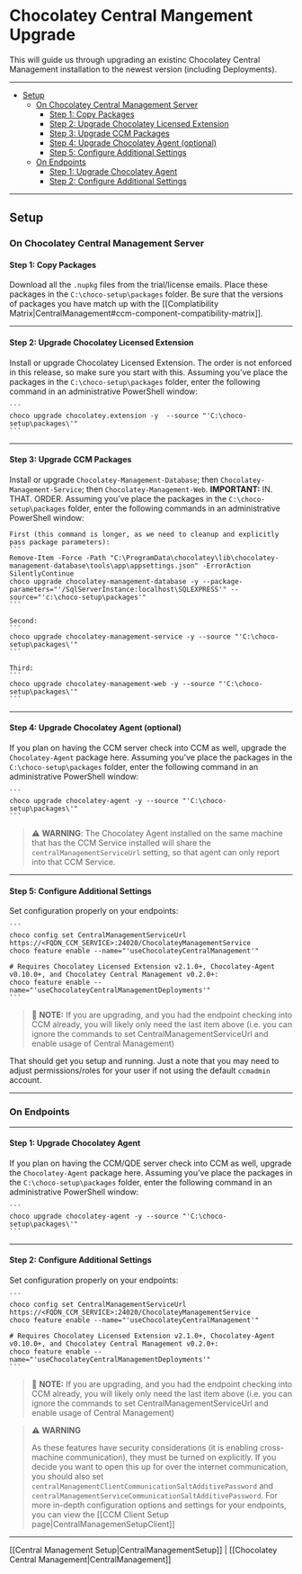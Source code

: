 # Chocolatey Central Mangement Upgrade
This will guide us through upgrading an existinc Chocolatey Central Management installation to the newest version (including Deployments).

___
<!-- TOC depthFrom:2 -->

- [Setup](#setup)
    - [On Chocolatey Central Management Server](#on-chocolatey-central-management-server)
        - [Step 1: Copy Packages](#step-1-copy-packages)
        - [Step 2: Upgrade Chocolatey Licensed Extension](#step-2-upgrade-chocolatey-licensed-extension)
        - [Step 3: Upgrade CCM Packages](#step-3-upgrade-ccm-packages)
        - [Step 4: Upgrade Chocolatey Agent (optional)](#step-4-upgrade-chocolatey-agent-optional)
        - [Step 5: Configure Additional Settings](#step-5-configure-additional-settings)
    - [On Endpoints](#on-endpoints)
        - [Step 1: Upgrade Chocolatey Agent](#step-1-upgrade-chocolatey-agent)
        - [Step 2: Configure Additional Settings](#step-2-configure-additional-settings)

<!-- /TOC -->

___
## Setup

### On Chocolatey Central Management Server

#### Step 1: Copy Packages
Download all the `.nupkg` files from the trial/license emails. Place these packages in the `C:\choco-setup\packages` folder. Be sure that the versions of packages you have match up with the [[Complatibility Matrix|CentralManagement#ccm-component-compatibility-matrix]].

___
#### Step 2: Upgrade Chocolatey Licensed Extension
Install or upgrade Chocolatey Licensed Extension. The order is not enforced in this release, so make sure you start with this.
Assuming you’ve place the packages in the `C:\choco-setup\packages` folder, enter the following command in an administrative PowerShell window:

    ```
    choco upgrade chocolatey.extension -y  --source "'C:\choco-setup\packages\'"
    ```

___
#### Step 3: Upgrade CCM Packages
Install or upgrade `Chocolatey-Management-Database`; then `Chocolatey-Management-Service`; then `Chocolatey-Management-Web`. **IMPORTANT:** IN. THAT. ORDER. Assuming you’ve place the packages in the `C:\choco-setup\packages` folder, enter the following commands in an administrative PowerShell window:

    First (this command is longer, as we need to cleanup and explicitly pass package parameters):
    ```
    Remove-Item -Force -Path "C:\ProgramData\chocolatey\lib\chocolatey-management-database\tools\app\appsettings.json" -ErrorAction SilentlyContinue
    choco upgrade chocolatey-management-database -y --package-parameters="'/SqlServerInstance:localhost\SQLEXPRESS'" --source="'c:\choco-setup\packages'"
    ```

    Second:
    ```
    choco upgrade chocolatey-management-service -y --source "'C:\choco-setup\packages\'"
    ```

    Third:
    ```
    choco upgrade chocolatey-management-web -y --source "'C:\choco-setup\packages\'"
    ```

___
#### Step 4: Upgrade Chocolatey Agent (optional)

If you plan on having the CCM server check into CCM as well, upgrade the `Chocolatey-Agent` package here. Assuming you’ve place the packages in the `C:\choco-setup\packages` folder, enter the following command in an administrative PowerShell window:

    ```
    choco upgrade chocolatey-agent -y --source "'C:\choco-setup\packages\'"
    ```

> :warning: **WARNING**: The Chocolatey Agent installed on the same machine that has the CCM Service installed will share the `centralManagementServiceUrl` setting, so that agent can only report into that CCM Service.

___
#### Step 5: Configure Additional Settings

Set configuration properly on your endpoints:

    ```
    choco config set CentralManagementServiceUrl https://<FQDN_CCM_SERVICE>:24020/ChocolateyManagementService
    choco feature enable --name="'useChocolateyCentralManagement'"

    # Requires Chocolatey Licensed Extension v2.1.0+, Chocolatey-Agent v0.10.0+, and Chocolatey Central Management v0.2.0+:
    choco feature enable --name="'useChocolateyCentralManagementDeployments'"
    ```

> :memo: **NOTE:** If you are upgrading, and you had the endpoint checking into CCM already, you will likely only need the last item above (i.e. you can ignore the commands to set CentralManagementServiceUrl and enable usage of Central Management)

That should get you setup and running. Just a note that you may need to adjust permissions/roles for your user if not using the default `ccmadmin` account.

___
### On Endpoints

___
#### Step 1: Upgrade Chocolatey Agent
If you plan on having the CCM/QDE server check into CCM as well, upgrade the `Chocolatey-Agent` package here. Assuming you’ve place the packages in the `C:\choco-setup\packages` folder, enter the following command in an administrative PowerShell window:

    ```
    choco upgrade chocolatey-agent -y --source "'C:\choco-setup\packages\'"
    ```

___
#### Step 2: Configure Additional Settings

Set configuration properly on your endpoints:

    ```
    choco config set CentralManagementServiceUrl https://<FQDN_CCM_SERVICE>:24020/ChocolateyManagementService
    choco feature enable --name="'useChocolateyCentralManagement'"

    # Requires Chocolatey Licensed Extension v2.1.0+, Chocolatey-Agent v0.10.0+, and Chocolatey Central Management v0.2.0+:
    choco feature enable --name="'useChocolateyCentralManagementDeployments'"
    ```

> :memo: **NOTE:** If you are upgrading, and you had the endpoint checking into CCM already, you will likely only need the last item above (i.e. you can ignore the commands to set CentralManagementServiceUrl and enable usage of Central Management)

> :warning: **WARNING**
>
> As these features have security considerations (it is enabling cross-machine communication), they must be turned on explicitly.
> If you decide you want to open this up for over the internet communication, you should also set `centralManagementClientCommunicationSaltAdditivePassword` and `centralManagementServiceCommunicationSaltAdditivePassword`.
> For more in-depth configuration options and settings for your endpoints, you can view the [[CCM Client Setup page|CentralManagemenSetupClient]]

___
[[Central Management Setup|CentralManagementSetup]] | [[Chocolatey Central Management|CentralManagement]]
